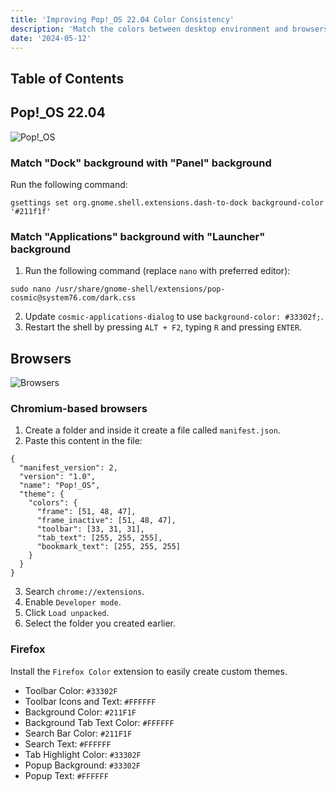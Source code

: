 ```yaml
---
title: 'Improving Pop!_OS 22.04 Color Consistency'
description: 'Match the colors between desktop environment and browsers.'
date: '2024-05-12'
---
```


## Table of Contents

## Pop!_OS 22.04

![Pop!_OS](/images/improving-pop-os-22-04-color-consistency/pop-os.jpg)

### Match "Dock" background with "Panel" background

Run the following command:

```bash[class="command-line"]
gsettings set org.gnome.shell.extensions.dash-to-dock background-color '#211f1f'
```

### Match "Applications" background with "Launcher" background

1. Run the following command (replace `nano` with preferred editor):

```bash[class="command-line"]
sudo nano /usr/share/gnome-shell/extensions/pop-cosmic@system76.com/dark.css
```

2. Update `cosmic-applications-dialog` to use `background-color: #33302f;`.
3. Restart the shell by pressing `ALT + F2`, typing `R` and pressing `ENTER`.

## Browsers

![Browsers](/images/improving-pop-os-22-04-color-consistency/browsers.jpg)

### Chromium-based browsers

1. Create a folder and inside it create a file called `manifest.json`.
2. Paste this content in the file:

```bash[class="line-numbers"]
{
  "manifest_version": 2,
  "version": "1.0",
  "name": "Pop!_OS",
  "theme": {
    "colors": {
      "frame": [51, 48, 47],
      "frame_inactive": [51, 48, 47],
      "toolbar": [33, 31, 31],
      "tab_text": [255, 255, 255],
      "bookmark_text": [255, 255, 255]
    }
  }
}
```

3. Search `chrome://extensions`.
4. Enable `Developer mode`.
5. Click `Load unpacked`.
6. Select the folder you created earlier.

### Firefox

Install the `Firefox Color` extension to easily create custom themes.

- Toolbar Color: `#33302F`
- Toolbar Icons and Text: `#FFFFFF`
- Background Color: `#211F1F`
- Background Tab Text Color: `#FFFFFF`
- Search Bar Color: `#211F1F`
- Search Text: `#FFFFFF`
- Tab Highlight Color: `#33302F`
- Popup Background: `#33302F`
- Popup Text: `#FFFFFF`
